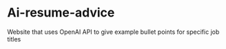 # Ai-resume-advice
Website that uses OpenAI API to give example bullet points for specific job titles
